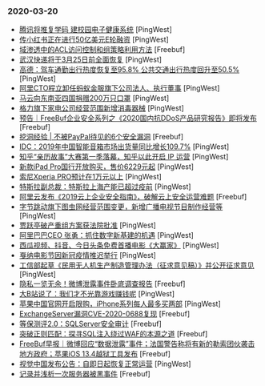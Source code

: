### 2020-03-20

* [腾讯将推复学码 建校园电子健康系统](https://www.pingwest.com/w/207207) [PingWest]
* [传小红书正在进行50亿美元E轮融资](https://www.pingwest.com/w/207205) [PingWest]
* [域渗透中的ACL访问控制和组策略利用方法](https://www.freebuf.com/news/231037.html) [Freebuf]
* [武汉快递将于3月25日前全面恢复](https://www.pingwest.com/w/207204) [PingWest]
* [高德：驾车通勤出行热度恢复至95.8% 公共交通出行热度回升至50.5%](https://www.pingwest.com/w/207202) [PingWest]
* [阿里CTO程立卸任蚂蚁金服旗下公司法人、执行董事](https://www.pingwest.com/w/207201) [PingWest]
* [马云向东南亚四国捐赠200万只口罩](https://www.pingwest.com/w/207200) [PingWest]
* [格力旗下家电公司经营范围新增消毒器械](https://www.pingwest.com/w/207199) [PingWest]
* [预告｜FreeBuf企业安全系列之《2020国内抗DDoS产品研究报告》即将发布](https://www.freebuf.com/articles/paper/230721.html) [Freebuf]
* [挖洞经验 | 不被PayPal待见的6个安全漏洞](https://www.freebuf.com/vuls/228755.html) [Freebuf]
* [IDC：2019年中国智能音箱市场出货量同比增长109.7%](https://www.pingwest.com/w/207198) [PingWest]
* [知乎“亲历故事”大赛第一季落幕，知乎以此开启 IP 运营](https://www.pingwest.com/w/207196) [PingWest]
* [新款iPad Pro国行开放购买，售价6229元起](https://www.pingwest.com/w/207193) [PingWest]
* [索尼Xperia PRO预计在1万元以上](https://www.pingwest.com/w/207190) [PingWest]
* [特斯拉副总裁：特斯拉上海产能已超过疫前](https://www.pingwest.com/w/207191) [PingWest]
* [阿里云发布《2019云上企业安全指南》，破解云上安全运营难题](https://www.freebuf.com/articles/paper/230997.html) [Freebuf]
* [字节跳动旗下图虫网经营范围变更，新增广播电视节目制作经营等](https://www.pingwest.com/w/207188) [PingWest]
* [贾跃亭破产重组方案获法院批准](https://www.pingwest.com/w/207184) [PingWest]
* [阿里巴巴CEO 张勇：抓住数字新基建的机遇](https://www.pingwest.com/w/207183) [PingWest]
* [西瓜视频、抖音、今日头条免费首播电影《大赢家》](https://www.pingwest.com/w/207182) [PingWest]
* [戛纳电影节因新冠疫情推迟举行](https://www.pingwest.com/w/207179) [PingWest]
* [工信部起草《民用无人机生产制造管理办法（征求意见稿）》并公开征求意见](https://www.pingwest.com/w/207178) [PingWest]
* [隐私一览无余！微博泄露事件卧底调查报告](https://www.freebuf.com/news/230960.html) [Freebuf]
* [大B站说了：我们才不光靠游戏赚钱呢](https://www.pingwest.com/a/207103) [PingWest]
* [苹果中国官网开启限购，iPhone系列每人最多买两部](https://www.pingwest.com/w/207176) [PingWest]
* [ExchangeServer漏洞CVE-2020-0688复现](https://www.freebuf.com/vuls/228681.html) [Freebuf]
* [等保测评2.0：SQLServer安全审计](https://www.freebuf.com/articles/database/227859.html) [Freebuf]
* [突破正则匹配：探寻SQL注入绕过WAF的本源之道](https://www.freebuf.com/vuls/229300.html) [Freebuf]
* [FreeBuf早报｜微博回应“数据泄露”事件；法国警告称将有新的勒索团伙袭击地方政府；苹果iOS 13.4越狱工具发布](https://www.freebuf.com/news/230957.html) [Freebuf]
* [视觉中国发布公告：自即日起恢复正常运营](https://www.pingwest.com/w/207175) [PingWest]
* [记录并浅析一次服务器被黑事件](https://www.freebuf.com/articles/web/229518.html) [Freebuf]
